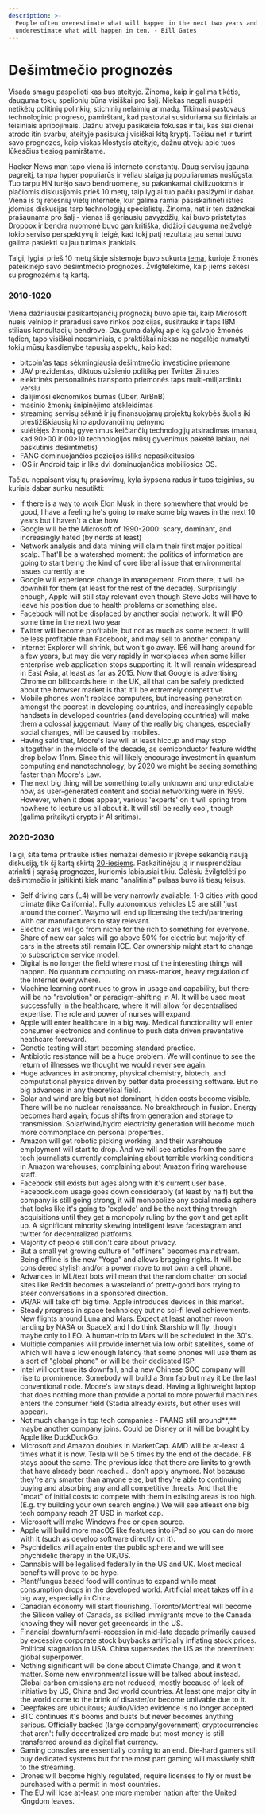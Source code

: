 ```yaml
---
description: >-
  People often overestimate what will happen in the next two years and
  underestimate what will happen in ten. - Bill Gates
---
```


# Dešimtmečio prognozės

Visada smagu paspelioti kas bus ateityje. Žinoma, kaip ir galima tikėtis, dauguma tokių spelionių būna visiškai pro šalį. Niekas negali nuspėti netikėtų politinių polinkių, stichinių nelaimių ar madų. Tikimasi pastovaus technologinio progreso, pamirštant, kad pastoviai susiduriama su fiziniais ar teisiniais apribojimais. Dažnu atveju pasikeičia fokusas ir tai, kas šiai dienai atrodo itin svarbu, ateityje pasisuka į visiškai kitą kryptį. Tačiau net ir turint savo prognozes, kaip viskas klostysis ateityje, dažnu atveju apie tuos lūkesčius tiesiog pamirštame.

Hacker News man tapo viena iš interneto constantų. Daug servisų įgauna pagreitį, tampa hyper populiarūs ir vėliau staiga jų populiarumas nuslūgsta. Tuo tarpu HN turėjo savo bendruomenę, su pakankamai civilizuotomis ir plačiomis diskusijomis prieš 10 metų, taip lygiai tuo pačiu pasižymi ir dabar. Viena iš tų retesnių vietų internete, kur galima ramiai pasiskaitinėti išties įdomias diskusijas tarp technologijų specialistų. Žinoma, net ir ten dažnokai prašaunama pro šalį - vienas iš geriausių pavyzdžių, kai buvo pristatytas Dropbox ir bendra nuomonė buvo gan kritiška, didžioji dauguma neįžvelgė tokio serviso perspektyvų ir teigė, kad tokį patį rezultatą jau senai buvo galima pasiekti su jau turimais įrankiais.

Taigi, lygiai prieš 10 metų šioje sistemoje buvo sukurta [tema](https://news.ycombinator.com/item?id=1025681), kurioje žmonės pateikinėjo savo dešimtmečio prognozes. Žvilgtelėkime, kaip jiems sekėsi su prognozėmis tą kartą.

### 2010-1020

Viena dažniausiai pasikartojančių prognozių buvo apie tai, kaip Microsoft nueis velniop ir praradusi savo rinkos pozicijas, susitrauks ir taps IBM stiliaus konsultacijų bendrove. Dauguma dalykų apie ką galvojo žmonės tądien, tapo visiškai neesminiais, o praktiškai niekas nė negalėjo numatyti tokių mūsų kasdienybe tapusių aspektų, kaip kad:

* bitcoin'as taps sėkmingiausia dešimtmečio investicine priemone
* JAV prezidentas, diktuos užsienio politiką per Twitter žinutes
* elektrinės personalinės transporto priemonės taps multi-milijardiniu verslu
* dalijimosi ekonomikos bumas \(Uber, AirBnB\)
* masinio žmonių šnipinėjimo atskleidimas
* streaming servisų sėkmė ir jų finansuojamų projektų kokybės šuolis iki prestižiškiausių kino apdovanojimų pelnymo
* sulėtėjęs žmonių gyvenimus keičiančių technologijų atsiradimas \(manau, kad 90&gt;00 ir 00&gt;10 technologijos mūsų gyvenimus pakeitė labiau, nei paskutinis dešimtmetis\)
* FANG dominuojančios pozicijos išliks nepasikeitusios
* iOS ir Android taip ir liks dvi dominuojančios mobiliosios OS.

Tačiau nepaisant visų tų prašovimų, kyla šypsena radus ir tuos teiginius, su kuriais dabar sunku nesutikti:

* If there is a way to work Elon Musk in there somewhere that would be good, I have a feeling he's going to make some big waves in the next 10 years but I haven't a clue how
* Google will be the Microsoft of 1990-2000: scary, dominant, and increasingly hated \(by nerds at least\)
* Network analysis and data mining will claim their first major political scalp. That'll be a watershed moment: the politics of information are going to start being the kind of core liberal issue that environmental issues currently are
* Google will experience change in management. From there, it will be downhill for them \(at least for the rest of the decade\). Surprisingly enough, Apple will still stay relevant even though Steve Jobs will have to leave his position due to health problems or something else.
* Facebook will not be displaced by another social network. It will IPO some time in the next two year
* Twitter will become profitable, but not as much as some expect. It will be less profitable than Facebook, and may sell to another company.
* Internet Explorer will shrink, but won't go away. IE6 will hang around for a few years, but may die very rapidly in workplaces when some killer enterprise web application stops supporting it. It will remain widespread in East Asia, at least as far as 2015. Now that Google is advertising Chrome on billboards here in the UK, all that can be safely predicted about the browser market is that it'll be extremely competitive.
* Mobile phones won't replace computers, but increasing penetration amongst the poorest in developing countries, and increasingly capable handsets in developed countries \(and developing countries\) will make them a colossal juggernaut. Many of the really big changes, especially social changes, will be caused by mobiles.
* Having said that, Moore's law will at least hiccup and may stop altogether in the middle of the decade, as semiconductor feature widths drop below 11nm. Since this will likely encourage investment in quantum computing and nanotechnology, by 2020 we might be seeing something faster than Moore's Law.
* The next big thing will be something totally unknown and unpredictable now, as user-generated content and social networking were in 1999. However, when it does appear, various 'experts' on it will spring from nowhere to lecture us all about it. It will still be really cool, though \(galima pritaikyti crypto ir AI sritims\).

### 2020-2030

Taigi, šita tema pritraukė išties nemažai dėmesio ir įkvėpė sekančią naują diskusiją, tik šį kartą skirtą [20-iesiems](https://news.ycombinator.com/item?id=21941278). Paskaitinėjau ją ir nusprendžiau atrinkti į sąrašą prognozes, kuriomis labiausiai tikiu. Galėsiu žvilgtelėti po dešimtmečio ir įsitikinti kiek mano "analitinis" pulsas buvo iš tiesų teisus.

* Self driving cars \(L4\) will be very narrowly available: 1-3 cities with good climate \(like California\). Fully autonomous vehicles L5 are still 'just around the corner'. Waymo will end up licensing the tech/partnering with car manufacturers to stay relevant.
* Electric cars will go from niche for the rich to something for everyone. Share of new car sales will go above 50% for electric but majority of cars in the streets still remain ICE. Car ownership might start to change to subscription service model.
* Digital is no longer the field where most of the interesting things will happen. No quantum computing on mass-market, heavy regulation of the Internet everywhere.
* Machine learning continues to grow in usage and capability, but there will be no "revolution" or paradigm-shifting in AI. It will be used most successfully in the healthcare, where it will allow for decentralised expertise. The role and power of nurses will expand.
* Apple will enter healthcare in a big way. Medical functionality will enter consumer electronics and continue to push data driven preventative heathcare foreward.
* Genetic testing will start becoming standard practice.
* Antibiotic resistance will be a huge problem. We will continue to see the return of illnesses we thought we would never see again.
* Huge advances in astronomy, physical chemistry, biotech, and computational physics driven by better data processing software. But no big advances in any theoretical field.
* Solar and wind are big but not dominant, hidden costs become visible. There will be no nuclear renaissance. No breakthrough in fusion. Energy becomes hard again, focus shifts from generation and storage to transmission. Solar/wind/hydro electricity generation will become much more commonplace on personal properties.
* Amazon will get robotic picking working, and their warehouse employment will start to drop. And we will see articles from the same tech journalists currently complaining about terrible working conditions in Amazon warehouses, complaining about Amazon firing warehouse staff.
* Facebook still exists but ages along with it's current user base. Facebook.com usage goes down considerably \(at least by half\) but the company is still going strong, it will monopolize any social media sphere that looks like it's going to 'explode' and be the next thing through acquisitions until they get a monopoly ruling by the gov't and get split up. A significant minority skewing intelligent leave facestagram and twitter for decentralized platforms.
* Majority of people still don't care about privacy.
* But a small yet growing culture of "offliners" becomes mainstream. Being offline is the new "Yoga" and allows bragging rights. It will be considered stylish and/or a power move to not own a cell phone.
* Advances in ML/text bots will mean that the random chatter on social sites like Reddit becomes a wasteland of pretty-good bots trying to steer conversations in a sponsored direction.
* VR/AR will take off big time. Apple introduces devices in this market.
* Steady progress in space technology but no sci-fi level achievements. New flights around Luna and Mars. Expect at least another moon landing by NASA or SpaceX and I do think Starship will fly, though maybe only to LEO. A human-trip to Mars will be scheduled in the 30's.
* Multiple companies will provide internet via low orbit satellites, some of which will have a low enough latency that some phones will use them as a sort of "global phone" or will be their dedicated ISP.
* Intel will continue its downfall, and a new Chinese SOC company will rise to prominence. Somebody will build a 3nm fab but may it be the last conventional node. Moore's law stays dead. Having a lightweight laptop that does nothing more than provide a portal to more powerful machines enters the consumer field \(Stadia already exists, but other uses will appear\).
* Not much change in top tech companies - FAANG still around**,** maybe another company joins. Could be Disney or it will be bought by Apple like DuckDuckGo. 
* Microsoft and Amazon doubles in MarketCap. AMD will be at-least 4 times what it is now. Tesla will be 5 times by the end of the decade. FB stays about the same. The previous idea that there are limits to growth that have already been reached... don't apply anymore. Not because they're any smarter than anyone else, but they're able to continuing buying and absorbing any and all competitive threats. And that the "moat" of initial costs to compete with them in existing areas is too high. \(E.g. try building your own search engine.\) We will see atleast one big tech company reach 2T USD in market cap.
* Microsoft will make Windows free or open source.
* Apple will build more macOS like features into iPad so you can do more with it \(such as develop software directly on it\).
* Psychidelics will again enter the public sphere and we will see phychidelic therapy in the UK/US.
* Cannabis will be legalised federally in the US and UK. Most medical benefits will prove to be hype.
* Plant/fungus based food will continue to expand while meat consumption drops in the developed world. Artificial meat takes off in a big way, especially in China.
* Canadian economy will start flourishing. Toronto/Montreal will become the Silicon valley of Canada, as skilled immigrants move to the Canada knowing they will never get greencards in the US.
* Financial downturn/semi-recession in mid-late decade primarily caused by excessive corporate stock buybacks artificially inflating stock prices. Political stagnation in USA. China supersedes the US as the preeminent global superpower.
* Nothing significant will be done about Climate Change, and it won't matter. Some new environmental issue will be talked about instead. Global carbon emissions are not reduced, mostly because of lack of initiative by US, China and 3rd world countries. At least one major city in the world come to the brink of disaster/or become unlivable due to it.
* Deepfakes are ubiquitous; Audio/Video evidence is no longer accepted
* BTC continues it's booms and busts but never becomes anything serious. Officially backed \(large company/government\) cryptocurrencies that aren't fully decentralized are made but most money is still transferred around as digital fiat currency.
* Gaming consoles are essentially coming to an end. Die-hard gamers still buy dedicated systems but for the most part gaming will massively shift to the streaming.
* Drones will become highly regulated, require licenses to fly or must be purchased with a permit in most countries.
* The EU will lose at-least one more member nation after the United Kingdom leaves.


